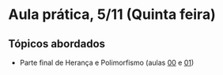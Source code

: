 # Aula prática, 5/11 (Quinta feira)

## Tópicos abordados
 - Parte final de Herança e Polimorfismo (aulas [00](../00_slides-java-heranca-polimorfismo-2015b.pdf) e [01](../01_slides-java-abstract-2015b.pdf))
